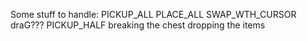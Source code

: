 Some stuff to handle:
PICKUP_ALL
PLACE_ALL
SWAP_WTH_CURSOR
draG???
PICKUP_HALF
breaking the chest
dropping the items
